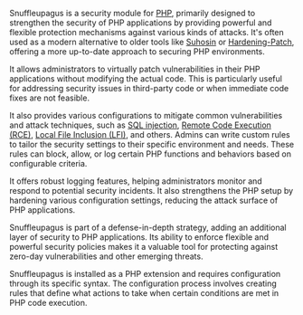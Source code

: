 Snuffleupagus is a security module for [PHP](../programming/php.md), primarily designed to strengthen the security of PHP applications by providing powerful and flexible protection mechanisms against various kinds of attacks. It's often used as a modern alternative to older tools like [Suhosin](../misc/suhosin.md) or [Hardening-Patch](../security/hard.md), offering a more up-to-date approach to securing PHP environments.

It allows administrators to virtually patch vulnerabilities in their PHP applications without modifying the actual code. This is particularly useful for addressing security issues in third-party code or when immediate code fixes are not feasible. 

It also provides various configurations to mitigate common vulnerabilities and attack techniques, such as [SQL injection](../security/sqli.md), [Remote Code Execution (RCE)](../security/rce.md), [Local File Inclusion (LFI)](../security/rfi.md), and others. Admins can write custom rules to tailor the security settings to their specific environment and needs. These rules can block, allow, or log certain PHP functions and behaviors based on configurable criteria.

It offers robust logging features, helping administrators monitor and respond to potential security incidents. It also strengthens the PHP setup by hardening various configuration settings, reducing the attack surface of PHP applications.

Snuffleupagus is part of a defense-in-depth strategy, adding an additional layer of security to PHP applications. Its ability to enforce flexible and powerful security policies makes it a valuable tool for protecting against zero-day vulnerabilities and other emerging threats.

Snuffleupagus is installed as a PHP extension and requires configuration through its specific syntax. The configuration process involves creating rules that define what actions to take when certain conditions are met in PHP code execution.
